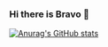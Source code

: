 ### Hi there is Bravo 👋

[![Anurag's GitHub stats](https://github-readme-stats.vercel.app/api?username=bravos1&show_icons=true&theme=merko&count_private=true)](https://github.com/anuraghazra/github-readme-stats)

